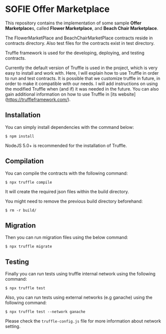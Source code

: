 # SOFIE Offer Marketplace

This repository contains the implementation of some sample **Offer Marketplace**s, called **Flower Marketplace**, and **Beach Chair Marketplace**.

The FlowerMarketPlace and BeachChairMarketPlace contracts reside in contracts directory. Also test files for the contracts exist in test directory.

Truffle framework is used for the developing, deploying, and testing contracts.

Currently the default version of Truffle is used in the project, which is very easy to install and work with. Here, I will explain how to use Truffle in order to run and test contracts. It is possible that we customize truffle in future, in order to make it compatible with our needs. I will add instructions on using the modified Truffle when (and if) it was needed in the future. You can also gain additional information on how to use Truffle in [its website] (https://truffleframework.com/).

## Installation

You can simply install dependencies with the command below:

```
$ npm install
```

NodeJS 5.0+ is recommended for the installation of Truffle.

## Compilation

You can compile the contracts with the following command:

```
$ npx truffle compile
```
It will create the required json files within the build directory.

You might need to remove the previous build directory beforehand:

```
$ rm -r build/
```

## Migration

Then you can run migration files using the below command:

```
$ npx truffle migrate
```

## Testing

Finally you can run tests using truffle internal network using the following command:

```
$ npx truffle test
```
Also, you can run tests using external networks (e.g ganache) using the following command:

```
$ npx truffle test --network ganache 
```

Please check the ``` truffle-config.js ``` file for more information about network setting. 
